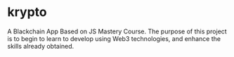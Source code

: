 # krypto
A Blackchain App Based on JS Mastery Course. The purpose of this project is to begin to learn to develop using Web3 technologies, and enhance the skills already obtained. 